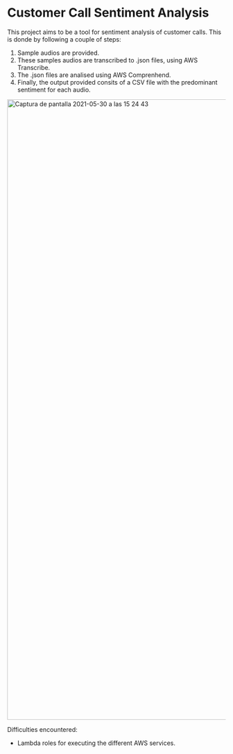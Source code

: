 # Customer Call Sentiment Analysis

This project aims to be a tool for sentiment analysis of customer calls. This is donde by following a couple of steps:

1) Sample audios are provided.
2) These samples audios are transcribed to .json files, using AWS Transcribe.
3) The .json files are analised using AWS Comprenhend.
4) Finally, the output provided consits of a CSV file with the predominant sentiment for each audio.

<img width="1431" alt="Captura de pantalla 2021-05-30 a las 15 24 43" src="https://user-images.githubusercontent.com/32374880/120105926-33ca1b00-c15b-11eb-9693-47129de440cf.png">

Difficulties encountered:
- Lambda roles for executing the different AWS services.

